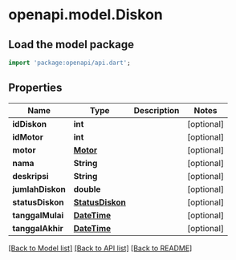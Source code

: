 # openapi.model.Diskon

## Load the model package
```dart
import 'package:openapi/api.dart';
```

## Properties
Name | Type | Description | Notes
------------ | ------------- | ------------- | -------------
**idDiskon** | **int** |  | [optional] 
**idMotor** | **int** |  | [optional] 
**motor** | [**Motor**](Motor.md) |  | [optional] 
**nama** | **String** |  | [optional] 
**deskripsi** | **String** |  | [optional] 
**jumlahDiskon** | **double** |  | [optional] 
**statusDiskon** | [**StatusDiskon**](StatusDiskon.md) |  | [optional] 
**tanggalMulai** | [**DateTime**](DateTime.md) |  | [optional] 
**tanggalAkhir** | [**DateTime**](DateTime.md) |  | [optional] 

[[Back to Model list]](../README.md#documentation-for-models) [[Back to API list]](../README.md#documentation-for-api-endpoints) [[Back to README]](../README.md)


